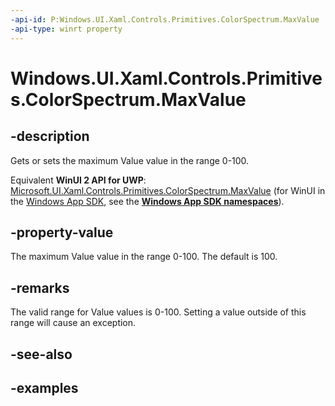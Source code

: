 ```yaml
---
-api-id: P:Windows.UI.Xaml.Controls.Primitives.ColorSpectrum.MaxValue
-api-type: winrt property
---
```


<!-- Property syntax.
public int MaxValue { get;  set; }
-->

# Windows.UI.Xaml.Controls.Primitives.ColorSpectrum.MaxValue

## -description

Gets or sets the maximum Value value in the range 0-100.

Equivalent **WinUI 2 API for UWP**: [Microsoft.UI.Xaml.Controls.Primitives.ColorSpectrum.MaxValue](/windows/winui/api/microsoft.ui.xaml.controls.primitives.colorspectrum.maxvalue) (for WinUI in the [Windows App SDK](/windows/apps/windows-app-sdk/), see the **[Windows App SDK namespaces](/windows/windows-app-sdk/api/winrt/)**).

## -property-value

The maximum Value value in the range 0-100. The default is 100.

## -remarks

The valid range for Value values is 0-100. Setting a value outside of this range will cause an exception.

## -see-also

## -examples

